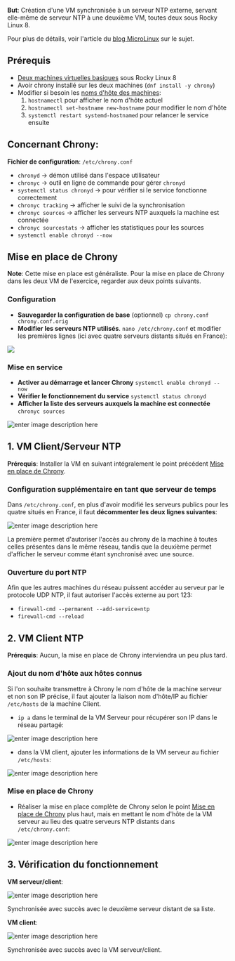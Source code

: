 
**But**: Création d'une VM synchronisée à un serveur NTP externe, servant elle-même de serveur NTP à une deuxième VM, toutes deux sous Rocky Linux 8.

Pour plus de détails, voir l'article du [blog MicroLinux](https://blog.microlinux.fr/chrony-rocky-linux-8/) sur le sujet.

## Prérequis

- [Deux machines virtuelles basiques](https://github.com/RathGate/Linux-B2-Novak/blob/618100475c41369220b78136b76a24ef9fbaeed4/Cours/1.%20VM%20Rocky%20Linux%208.md) sous Rocky Linux 8
- Avoir chrony installé sur les deux machines (`dnf install -y chrony`)
- Modifier si besoin les [noms d'hôte des machines](https://github.com/RathGate/Linux-B2-Novak/blob/bc88dad68f8c236ab89c12916053b2ecb27a3a43/Divers/hostname.md):
  1. `hostnamectl` pour afficher le nom d'hôte actuel
  2. `hostnamectl set-hostname new-hostname` pour modifier le nom d'hôte
  3. `systemctl restart systemd-hostnamed` pour relancer le service ensuite

## Concernant Chrony:

**Fichier de configuration**: `/etc/chrony.conf`

- `chronyd` -> démon utilisé dans l'espace utilisateur
- `chronyc` -> outil en ligne de commande pour gérer `chronyd`
- `systemctl status chronyd` -> pour vérifier si le service fonctionne correctement
- `chronyc tracking` -> afficher le suivi de la synchronisation
- `chronyc sources` -> afficher les serveurs NTP auxquels la machine est connectée
- `chronyc sourcestats` -> afficher les statistiques pour les sources
- `systemctl enable chronyd --now`

## Mise en place de Chrony

**Note**: Cette mise en place est généraliste. Pour la mise en place de Chrony dans les deux VM de l'exercice, regarder aux deux points suivants.

### Configuration

- **Sauvegarder la configuration de base** (optionnel)
  `cp chrony.conf chrony.conf.orig`
- **Modifier les serveurs NTP utilisés**.
  `nano /etc/chrony.conf` et modifier les premières lignes (ici avec quatre serveurs distants situés en France):

![](https://iili.io/JoPwykQ.md.png)

### Mise en service

- **Activer au démarrage et lancer Chrony**
  `systemctl enable chronyd --now`
- **Vérifier le fonctionnement du service**
  `systemctl status chronyd`
- **Afficher la liste des serveurs auxquels la machine est connectée**
  `chronyc sources`

![enter image description here](https://i.postimg.cc/9f0rRNFp/Calque-1.png)

## 1. VM Client/Serveur NTP

**Prérequis**: Installer la VM en suivant intégralement le point précédent [Mise en place de Chrony](https://github.com/RathGate/Linux-B2-Novak/tree/main/TP/1.%20Atelier%20NTP#mise-en-place-de-chrony).

### Configuration supplémentaire en tant que serveur de temps

Dans `/etc/chrony.conf`, en plus d'avoir modifié les serveurs publics pour les quatre situés en France, il faut **décommenter les deux lignes suivantes**:

![enter image description here](https://i.postimg.cc/PqrW54wb/1.png)

La première permet d'autoriser l'accès au chrony de la machine à toutes celles présentes dans le même réseau, tandis que la deuxième permet d'afficher le serveur comme étant synchronisé avec une source.

### Ouverture du port NTP

Afin que les autres machines du réseau puissent accéder au serveur par le protocole UDP NTP, il faut autoriser l'accès externe au port 123:

- `firewall-cmd --permanent --add-service=ntp`
- `firewall-cmd --reload`

## 2. VM Client NTP

**Prérequis**: Aucun, la mise en place de Chrony interviendra un peu plus tard.

### Ajout du nom d'hôte aux hôtes connus

Si l'on souhaite transmettre à Chrony le nom d'hôte de la machine serveur et non son IP précise, il faut ajouter la liaison nom d'hôte/IP au fichier `/etc/hosts` de la machine Client.

- `ip a` dans le terminal de la VM Serveur pour récupérer son IP dans le réseau partagé:

![enter image description here](https://i.postimg.cc/fR0Lj0h4/Virtual-Box-server-chrony-26-11-2023-19-10-51.png)

- dans la VM client, ajouter les informations de la VM serveur au fichier `/etc/hosts`:

![enter image description here](https://i.postimg.cc/GpmbgBWh/1.png)

### Mise en place de Chrony

- Réaliser la mise en place complète de Chrony selon le point [Mise en place de Chrony](https://github.com/RathGate/Linux-B2-Novak/tree/main/TP/1.%20Atelier%20NTP#mise-en-place-de-chrony) plus haut, mais en mettant le nom d'hôte de la VM serveur au lieu des quatre serveurs NTP distants dans `/etc/chrony.conf`:

![enter image description here](https://i.postimg.cc/DZDLMt5j/1.png)

## 3. Vérification du fonctionnement

**VM serveur/client**:

![enter image description here](https://i.postimg.cc/6qncLWwL/Capture-d-cran-2023-11-26-192537.png)

Synchronisée avec succès avec le deuxième serveur distant de sa liste.

**VM client**:

![enter image description here](https://i.postimg.cc/vHXfRgPx/Capture-d-cran-2023-11-26-192639.png)

Synchronisée avec succès avec la VM serveur/client.
